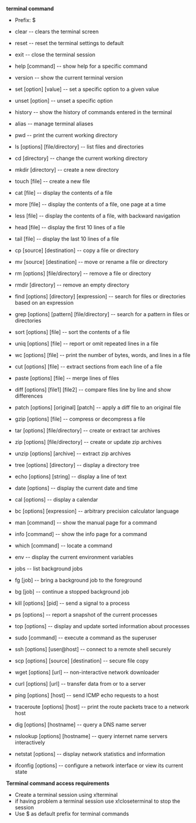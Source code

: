 **terminal command**

- Prefix: $

- clear -- clears the terminal screen 
- reset -- reset the terminal settings to default 
- exit -- close the terminal session 
- help [command] -- show help for a specific command 
- version -- show the current terminal version 
- set [option] [value] -- set a specific option to a given value 
- unset [option] -- unset a specific option 
- history -- show the history of commands entered in the terminal 
- alias -- manage terminal aliases 
- pwd -- print the current working directory 
- ls [options] [file/directory] -- list files and directories 
- cd [directory] -- change the current working directory 
- mkdir [directory] -- create a new directory 
- touch [file] -- create a new file 
- cat [file] -- display the contents of a file 
- more [file] -- display the contents of a file, one page at a time 
- less [file] -- display the contents of a file, with backward navigation 
- head [file] -- display the first 10 lines of a file 
- tail [file] -- display the last 10 lines of a file 
- cp [source] [destination] -- copy a file or directory 
- mv [source] [destination] -- move or rename a file or directory 
- rm [options] [file/directory] -- remove a file or directory 
- rmdir [directory] -- remove an empty directory 
- find [options] [directory] [expression] -- search for files or directories based on an expression 
- grep [options] [pattern] [file/directory] -- search for a pattern in files or directories 
- sort [options] [file] -- sort the contents of a file 
- uniq [options] [file] -- report or omit repeated lines in a file 
- wc [options] [file] -- print the number of bytes, words, and lines in a file 
- cut [options] [file] -- extract sections from each line of a file 
- paste [options] [file] -- merge lines of files 
- diff [options] [file1] [file2] -- compare files line by line and show differences 
- patch [options] [original] [patch] -- apply a diff file to an original file 
- gzip [options] [file] -- compress or decompress a file
- tar [options] [file/directory] -- create or extract tar archives 
- zip [options] [file/directory] -- create or update zip archives 
- unzip [options] [archive] -- extract zip archives 
- tree [options] [directory] -- display a directory tree 
- echo [options] [string] -- display a line of text 
- date [options] -- display the current date and time 
- cal [options] -- display a calendar 
- bc [options] [expression] -- arbitrary precision calculator language 
- man [command] -- show the manual page for a command 
- info [command] -- show the info page for a command 
- which [command] -- locate a command 
- env -- display the current environment variables 
- jobs -- list background jobs 
- fg [job] -- bring a background job to the foreground 
- bg [job] -- continue a stopped background job 
- kill [options] [pid] -- send a signal to a process 
- ps [options] -- report a snapshot of the current processes 
- top [options] -- display and update sorted information about processes 
- sudo [command] -- execute a command as the superuser 
- ssh [options] [user@host] -- connect to a remote shell securely 
- scp [options] [source] [destination] -- secure file copy 
- wget [options] [url] -- non-interactive network downloader 
- curl [options] [url] -- transfer data from or to a server 
- ping [options] [host] -- send ICMP echo requests to a host 
- traceroute [options] [host] -- print the route packets trace to a network host 
- dig [options] [hostname] -- query a DNS name server 
- nslookup [options] [hostname] -- query internet name servers interactively 
- netstat [options] -- display network statistics and information 
- ifconfig [options] -- configure a network interface or view its current state

**Terminal command access requirements**
- Create a terminal session using x!terminal
- if having problem a terminal session use x!closeterminal to stop the session
- Use $ as default prefix for terminal commands
